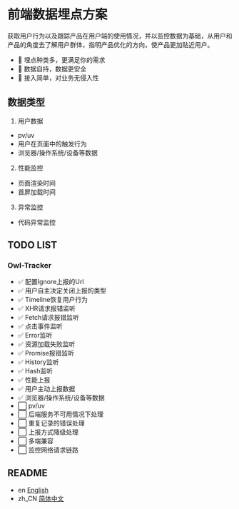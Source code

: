 # 前端数据埋点方案

获取用户行为以及跟踪产品在用户端的使用情况，并以监控数据为基础，从用户和产品的角度去了解用户群体，指明产品优化的方向，使产品更加贴近用户。

- 👬 埋点种类多，更满足你的需求
- 💪 数据自持，数据更安全
- 🚶 接入简单，对业务无侵入性

## 数据类型

1. 用户数据
- pv/uv
- 用户在页面中的触发行为
- 浏览器/操作系统/设备等数据

2. 性能监控
- 页面渲染时间
- 首屏加载时间

3. 异常监控
- 代码异常监控

## TODO LIST
### Owl-Tracker
- ✅ 配置Ignore上报的Url
- ✅ 用户自主决定关闭上报的类型
- ✅ Timeline恢复用户行为
- ✅ XHR请求报错监听
- ✅ Fetch请求报错监听
- ✅ 点击事件监听
- ✅ Error监听
- ✅ 资源加载失败监听
- ✅ Promise报错监听
- ✅ History监听
- ✅ Hash监听
- ✅ 性能上报
- ✅ 用户主动上报数据
- ✅ 浏览器/操作系统/设备等数据
- ⬜️ pv/uv
- ⬜️ 后端服务不可用情况下处理
- ⬜️ 重复记录的错误处理
- ⬜️ 上报方式降级处理
- ⬜️ 多端兼容
- ⬜️ 监控网络请求链路

## README
- en [English](../README.md)
- zh_CN [简体中文](README.zh_CN.md)